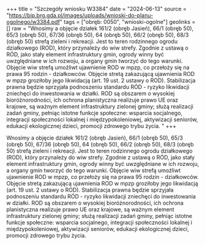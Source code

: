 +++
title = "Szczegóły wniosku W3384"
date = "2024-06-13"
source = "https://bip.brg.gda.pl/images/uploads/wnioski-do-planu-ogolnego/w3384.pdf"
tags = ["obręb: 0050", "wnioski-ogolne"]
geolinks = []
raw = "Wnosimy a objęcie działek 161/2 (obręb Jasień), 66/1 (obręb 50), 65/3 (obręb 50), 67/36 (obręb 50), 64 (obręb 50), 66/2 (obręb 50), 68/3 (obręb 50) strefą zieleni i rekreacji. Jest to teren rodzinnego ogrodu działkowego (ROD), który przynależy do wiw strefy. Zgodnie z ustawą o RÓD, jako stały element infrastruktury gmin, ogrody winny być uwzględniane w ich rozwoju, a organy gmin tworzyć do tego warunki. Objęcie wiw strefą umoźliwt ujawnienie ROD w mpzp, co przełoży się na prawa 95 rodzin - działkowców. Objęcie stretą zakazującą ujawnienia ROD w mpzp groziłoby jego likwidacją (art. 19 ust. 2 ustawy o ROD). Stabilizacja prawna będzie sprzyjała podnoszeniu standardu RÓD - ryzyko likwidacji zniechęci do inwestowania w działki. ROD są obszarem o wysokiej bioróżnorodności, ich ochrona planistyczna realizuje prawo UE oraz krajowe, są ważnym element infrastruktury zielonej gminy; służą realizacji zadań gminy, pełniąc istotne funkcje społeczne: wsparcia socjalnego, integracji społeczności lokalnej i międzypokoleniowej, aktywizacji seniorów, edukacji ekologicznej dzieci, promocji zdrowego trybu życia. "
+++

Wnosimy a objęcie działek 161/2 (obręb Jasień), 66/1 (obręb 50), 65/3 (obręb 50), 67/36 (obręb 50),
64 (obręb 50), 66/2 (obręb 50), 68/3 (obręb 50) strefą zieleni i rekreacji. Jest to teren rodzinnego ogrodu
działkowego (ROD), który przynależy do wiw strefy. Zgodnie z ustawą o RÓD, jako stały element infrastruktury
gmin, ogrody winny być uwzględniane w ich rozwoju, a organy gmin tworzyć do tego warunki. Objęcie wiw strefą
umoźliwt ujawnienie ROD w mpzp, co przełoży się na prawa 95 rodzin - działkowców. Objęcie stretą zakazującą
ujawnienia ROD w mpzp groziłoby jego likwidacją (art. 19 ust. 2 ustawy o ROD). Stabilizacja prawna będzie
sprzyjała podnoszeniu standardu RÓD - ryzyko likwidacji zniechęci do inwestowania w działki. ROD są obszarem
o wysokiej bioróżnorodności, ich ochrona planistyczna realizuje prawo UE oraz krajowe, są ważnym element
infrastruktury zielonej gminy; służą realizacji zadań gminy, pełniąc istotne funkcje społeczne: wsparcia socjalnego,
integracji społeczności lokalnej i międzypokoleniowej, aktywizacji seniorów, edukacji ekologicznej dzieci, promocji
zdrowego trybu życia.



